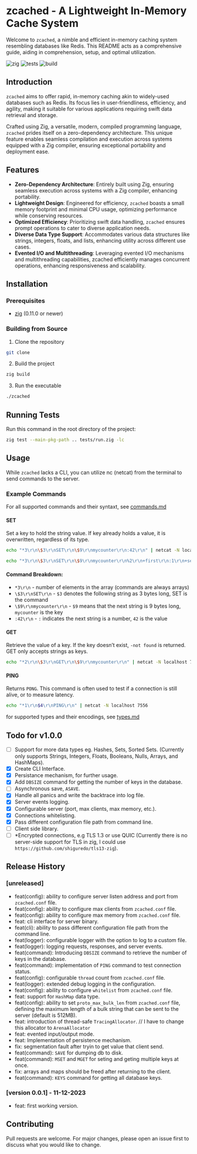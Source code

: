 # zcached - A Lightweight In-Memory Cache System

Welcome to `zcached`, a nimble and efficient in-memory caching system resembling databases like Redis. This README acts as a comprehensive guide, aiding in comprehension, setup, and optimal utilization.

![zig](https://img.shields.io/badge/Zig-v0.11-0074C1?logo=zig&logoColor=white&color=%230074C1)
![tests](https://github.com/sectasy0/zcached/actions/workflows/zcached-tests.yml/badge.svg)
![build](https://github.com/sectasy0/zcached/actions/workflows/zcached-build.yml/badge.svg)

## Introduction
`zcached` aims to offer rapid, in-memory caching akin to widely-used databases such as Redis. Its focus lies in user-friendliness, efficiency, and agility, making it suitable for various applications requiring swift data retrieval and storage.

Crafted using Zig, a versatile, modern, compiled programming language, `zcached` prides itself on a zero-dependency architecture. This unique feature enables seamless compilation and execution across systems equipped with a Zig compiler, ensuring exceptional portability and deployment ease.

## Features
- **Zero-Dependency Architecture**: Entirely built using Zig, ensuring seamless execution across systems with a Zig compiler, enhancing portability.
- **Lightweight Design**: Engineered for efficiency, `zcached` boasts a small memory footprint and minimal CPU usage, optimizing performance while conserving resources.
- **Optimized Efficiency**: Prioritizing swift data handling, `zcached` ensures prompt operations to cater to diverse application needs.
- **Diverse Data Type Support**: Accommodates various data structures like strings, integers, floats, and lists, enhancing utility across different use cases.
- **Evented I/O and Multithreading**: Leveraging evented I/O mechanisms and multithreading capabilities, zcached efficiently manages concurrent operations, enhancing responsiveness and scalability.

## Installation
### Prerequisites
- [zig](https://ziglang.org/download/) (0.11.0 or newer)

### Building from Source
1. Clone the repository
```bash
git clone
```
2. Build the project
```bash
zig build
```
3. Run the executable
```bash
./zcached
```

## Running Tests
Run this command in the root directory of the project:
```bash
zig test --main-pkg-path .. tests/run.zig -lc

```

## Usage
While `zcached` lacks a CLI, you can utilize nc (netcat) from the terminal to send commands to the server.

### Example Commands

For all supported commands and their syntaxt, see [commands.md](commands.md)

#### SET
Set a key to hold the string value. If key already holds a value, it is overwritten, regardless of its type.
```bash
echo "*3\r\n\$3\r\nSET\r\n\$9\r\nmycounter\r\n:42\r\n" | netcat -N localhost 7556
```

```bash
echo "*3\r\n\$3\r\nSET\r\n\$9\r\nmycounter\r\n%2\r\n+first\r\n:1\r\n+second\r\n:2\r\n" | netcat -N localhost 7556
```

#### Command Breakdown:
- `*3\r\n` - number of elements in the array (commands are always arrays)
- `\$3\r\nSET\r\n` - `$3` denotes the following string as 3 bytes long, SET is the command
- `\$9\r\nmycounter\r\n` - `$9` means that the next string is 9 bytes long, `mycounter` is the key
- `:42\r\n` - `:` indicates the next string is a number, `42` is the value

#### GET
Retrieve the value of a key. If the key doesn’t exist, `-not found` is returned. GET only accepts strings as keys.
```bash
echo "*2\r\n\$3\r\nGET\r\n\$9\r\nmycounter\r\n" | netcat -N localhost 7556
```

#### PING
Returns `PONG`. This command is often used to test if a connection is still alive, or to measure latency.
```bash
echo "*1\r\n$4\r\nPING\r\n" | netcat -N localhost 7556
```

for supported types and their encodings, see [types.md](types.md)

## Todo for v1.0.0
- [ ] Support for more data types eg. Hashes, Sets, Sorted Sets. (Currently only supports Strings, Integers, Floats, Booleans, Nulls, Arrays, and HashMaps).
- [x] Create CLI Interface.
- [x] Persistance mechanism, for further usage.
- [x] Add `DBSIZE` command for getting the number of keys in the database.
- [ ] Asynchronous save, `ASAVE`.
- [x] Handle all panics and write the backtrace into log file.
- [x] Server events logging.
- [x] Configurable server (port, max clients, max memory, etc.).
- [x] Connections whitelisting.
- [x] Pass different configuration file path from command line.
- [ ] Client side library.
- [ ] *Encrypted connections, e.g TLS 1.3 or use QUIC (Currently there is no server-side support for TLS in zig, I could use `https://github.com/shiguredo/tls13-zig`).

## Release History

### [unreleased]
- feat(config): ability to configure server listen address and port from `zcached.conf` file.
- feat(config): ability to configure max clients from `zcached.conf` file.
- feat(config): ability to configure max memory from `zcached.conf` file.
- feat: cli interface for server binary.
- feat(cli): ability to pass different configuration file path from the command line.
- feat(logger): configurable logger with the option to log to a custom file.
- feat(logger): logging requests, responses, and server events.
- feat(command): Introducing `DBSIZE` command to retrieve the number of keys in the database.
- feat(command): implementation of `PING` command to test connection status.
- feat(config): configurable `thread` count from `zcached.conf` file.
- feat(logger): extended debug logging in the configuration.
- feat(config): ability to configure `whitelist` from `zcached.conf` file.
- feat: support for `HashMap` data type.
- feat(config): ability to set `proto_max_bulk_len` from `zcached.conf` file, defining the maximum length of a bulk string that can be sent to the server (default is 512MB).
- feat: introduction of thread-safe `TracingAllocator`. // I have to change this allocator to `ArenaAllocator`
- feat: evented input/output mode.
- feat: Implementation of persistence mechanism.
- fix: segmentation fault after tryin to get value that client send.
- feat(command): `SAVE` for dumping db to disk.
- feat(command): `MSET` and `MGET` for seting and geting multiple keys at once.
- fix: arrays and maps should be freed after returning to the client.
- feat(command): `KEYS` command for getting all database keys.

### [version 0.0.1] - 11-12-2023
- feat: first working version.

## Contributing
Pull requests are welcome. For major changes, please open an issue first to discuss what you would like to change.

